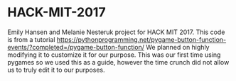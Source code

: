 # HACK-MIT-2017
Emily Hansen and Melanie Nesteruk project for HACK MIT 2017.
This code is from a tutorial https://pythonprogramming.net/pygame-button-function-events/?completed=/pygame-button-function/
We planned on highly modifying it to customize it for our purpose. This was our first time using pygames so we used this as a guide, however the time crunch did not allow us to truly edit it to our purposes. 
